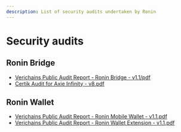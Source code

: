 ```yaml
---
description: List of security audits undertaken by Ronin
---
```


# Security audits

## Ronin Bridge

* [Verichains Public Audit Report - Ronin Bridge - v1.1/pdf](./assets/audits/Verichains%20Public%20Audit%20Report%20-%20Ronin%20Bridge%20-%20v1.1.pdf)
* [Certik Audit for Axie Infinity - v8.pdf](./assets/audits/CertiK-Audit-for-Axie-Infinity---Audit-v8.pdf)

## Ronin Wallet

* [Verichains Public Audit Report - Ronin Mobile Wallet - v1.1.pdf](./assets/audits/Verichains%20Public%20Audit%20Report%20-%20Ronin%20Mobile%20Wallet%20-%20v1.1.pdf)
* [Verichains Public Audit Report - Ronin Wallet Extension - v1.1.pdf](./assets/audits/Verichains%20Public%20Audit%20Report%20-%20Ronin%20Wallet%20Extension%20-%20v1.1.pdf)

